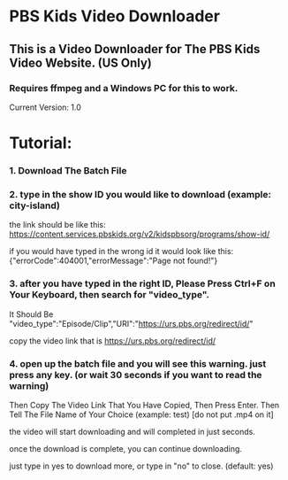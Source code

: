 # PBS Kids Video Downloader
## This is a Video Downloader for The PBS Kids Video Website. (US Only)
### Requires ffmpeg and a Windows PC for this to work.

Current Version: 1.0

# Tutorial:
### 1. Download The Batch File
### 2. type in the show ID you would like to download (example: city-island)

the link should be like this: https://content.services.pbskids.org/v2/kidspbsorg/programs/show-id/

if you would have typed in the wrong id it would look like this: {"errorCode":404001,"errorMessage":"Page not found!"}

### 3. after you have typed in the right ID, Please Press Ctrl+F on Your Keyboard, then search for "video_type".

It Should Be "video_type":"Episode/Clip","URI":"https://urs.pbs.org/redirect/id/"

copy the video link that is https://urs.pbs.org/redirect/id/

### 4. open up the batch file and you will see this warning. just press any key. (or wait 30 seconds if you want to read the warning)
Then Copy The Video Link That You Have Copied, Then Press Enter.
Then Tell The File Name of Your Choice (example: test) [do not put .mp4 on it]

the video will start downloading and will completed in just seconds.

once the download is complete, you can continue downloading.

just type in yes to download more, or type in "no" to close. (default: yes)
